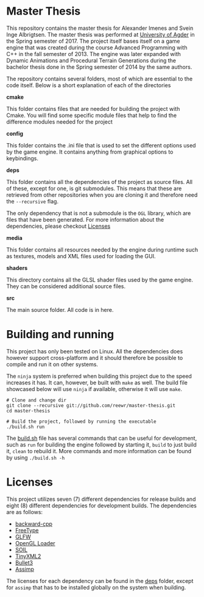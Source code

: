 # Master Thesis

This repository contains the master thesis for Alexander Imenes and Svein Inge Albrigtsen. The master thesis was performed at [University of Agder](http://uia.no) in the Spring semester of 2017. The project itself bases itself on a game engine that was created during the course Advanced Programming with C++ in the fall semester of 2013. The engine was later expanded with Dynamic Animations and Procedural Terrain Generations during the bachelor thesis done in the Spring semester of 2014 by the same authors.

The repository contains several folders, most of which are essential to the code itself. Below is a short explanation of each of the directories

**cmake**

This folder contains files that are needed for building the project with Cmake. You will find some specific module files that help to find the difference modules needed for the project

**config**

This folder contains the .ini file that is used to set the different options used by the game engine. It contains anything from graphical options to keybindings.

**deps**

This folder contains all the dependencies of the project as source files. All of these, except for one, is git submodules. This means that these are retrieved from other repositories when you are cloning it and therefore need the `--recursive` flag.

The only dependency that is not a submodule is the `OGL` library, which are files that have been generated. For more information about the dependencies, please checkout [Licenses](#licenses)

**media**

This folder contains all resources needed by the engine during runtime such as textures, models and XML files used for loading the GUI.

**shaders**

This directory contains all the GLSL shader files used by the game engine. They can be considered additional source files.

**src**

The main source folder. All code is in here.

# Building and running

This project has only been tested on Linux. All the dependencies does however support cross-platform and it should therefore be possible to compile and run it on other systems.

The `ninja` system is preferred when building this project due to the speed increases it has. It can, however, be built with `make` as well. The build file showcased below will use `ninja` if available, otherwise it will use `make`.

```
# Clone and change dir
git clone --recursive git://github.com/reewr/master-thesis.git
cd master-thesis

# Build the project, followed by running the executable
./build.sh run
```

The [build.sh](./build.sh) file has several commands that can be useful for development, such as `run` for building the engine followed by starting it, `build` to just build it, `clean` to rebuild it. More commands and more information can be found by using `./build.sh -h`

# Licenses

This project utilizes seven (7) different dependencies for release builds and eight (8) different dependencies for development builds. The dependencies are as follows:

- [backward-cpp](https://github.com/bombela/backward-cpp)
- [FreeType](https://www.freetype.org/index.html)
- [GLFW](http://www.glfw.org)
- [OpenGL Loader](https://bitbucket.org/alfonse/glloadgen/wiki/Home)
- [SOIL](http://www.lonesock.net/soil.html)
- [TinyXML2](http://www.grinninglizard.com/tinyxml2)
- [Bullet3](http://bulletphysics.org/wordpress/)
- [Assimp](http://www.assimp.org)

The licenses for each dependency can be found in the [deps](./deps) folder, except for `assimp` that has to be installed globally on the system when building.




